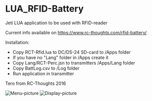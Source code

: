 # LUA_RFID-Battery
Jeti LUA application to be used with RFID-reader 

Current info available on https://www.rc-thoughts.com/rfid-battery/

Installation:
- Copy RCT-Rfid.lua to DC/DS-24 SD-card to /Apps folder
- If you have no "Lang" folder in /Apps create it
- Copy Lang/RCT-Perc.jsn to transmitters /Apps/Lang folder
- Copy BattLog.csv to /Log folder
- Run application in transmitter

Tero from RC-Thoughts 2016

![Menu-picture](https://www.rc-thoughts.com/wp-content/uploads/2016/11/rfid_jeti_012-1.png) ![Display-picture](https://www.rc-thoughts.com/wp-content/uploads/2016/11/rfid_jeti_023.png)
